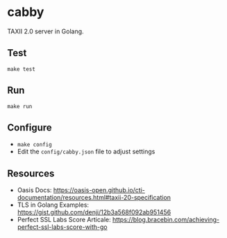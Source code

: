 # cabby
TAXII 2.0 server in Golang.

## Test
`make test`

## Run
`make run`

## Configure
- `make config`
- Edit the `config/cabby.json` file to adjust settings

## Resources
- Oasis Docs: https://oasis-open.github.io/cti-documentation/resources.html#taxii-20-specification
- TLS in Golang Examples: https://gist.github.com/denji/12b3a568f092ab951456
- Perfect SSL Labs Score Articale: https://blog.bracebin.com/achieving-perfect-ssl-labs-score-with-go
